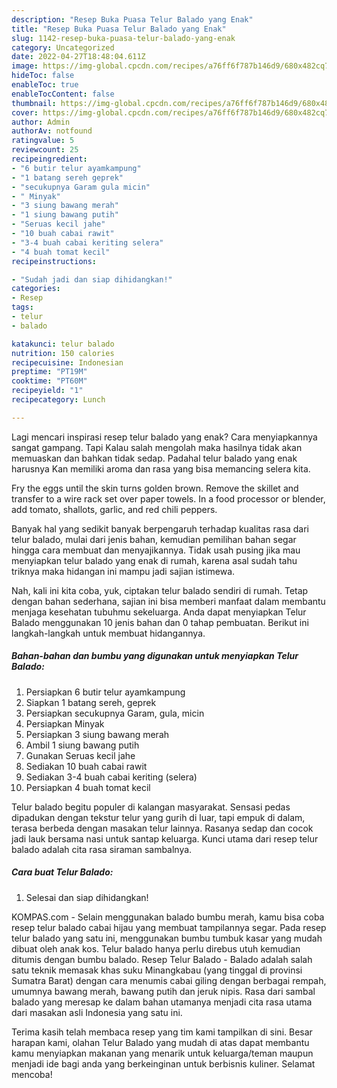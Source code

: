```yaml
---
description: "Resep Buka Puasa Telur Balado yang Enak"
title: "Resep Buka Puasa Telur Balado yang Enak"
slug: 1142-resep-buka-puasa-telur-balado-yang-enak
category: Uncategorized
date: 2022-04-27T18:48:04.611Z
image: https://img-global.cpcdn.com/recipes/a76ff6f787b146d9/680x482cq70/telur-balado-foto-resep-utama.jpg
hideToc: false
enableToc: true
enableTocContent: false
thumbnail: https://img-global.cpcdn.com/recipes/a76ff6f787b146d9/680x482cq70/telur-balado-foto-resep-utama.jpg
cover: https://img-global.cpcdn.com/recipes/a76ff6f787b146d9/680x482cq70/telur-balado-foto-resep-utama.jpg
author: Admin
authorAv: notfound
ratingvalue: 5
reviewcount: 25
recipeingredient:
- "6 butir telur ayamkampung"
- "1 batang sereh geprek"
- "secukupnya Garam gula micin"
- " Minyak"
- "3 siung bawang merah"
- "1 siung bawang putih"
- "Seruas kecil jahe"
- "10 buah cabai rawit"
- "3-4 buah cabai keriting selera"
- "4 buah tomat kecil"
recipeinstructions:

- "Sudah jadi dan siap dihidangkan!"
categories:
- Resep
tags:
- telur
- balado

katakunci: telur balado 
nutrition: 150 calories
recipecuisine: Indonesian
preptime: "PT19M"
cooktime: "PT60M"
recipeyield: "1"
recipecategory: Lunch

---
```



Lagi mencari inspirasi resep telur balado yang enak? Cara menyiapkannya sangat gampang. Tapi Kalau salah mengolah maka hasilnya tidak akan memuaskan dan bahkan tidak sedap. Padahal telur balado yang enak harusnya Kan memiliki aroma dan rasa yang bisa memancing selera kita.


Fry the eggs until the skin turns golden brown. Remove the skillet and transfer to a wire rack set over paper towels. In a food processor or blender, add tomato, shallots, garlic, and red chili peppers.

Banyak hal yang sedikit banyak berpengaruh terhadap kualitas rasa dari telur balado, mulai dari jenis bahan, kemudian pemilihan bahan segar hingga cara membuat dan menyajikannya. Tidak usah pusing jika mau menyiapkan telur balado yang enak di rumah, karena asal sudah tahu triknya maka hidangan ini mampu jadi sajian istimewa.


Nah, kali ini kita coba, yuk, ciptakan telur balado sendiri di rumah. Tetap dengan bahan sederhana, sajian ini bisa memberi manfaat dalam membantu menjaga kesehatan tubuhmu sekeluarga. Anda dapat menyiapkan Telur Balado menggunakan 10 jenis bahan dan 0 tahap pembuatan. Berikut ini langkah-langkah untuk membuat hidangannya.

<!--inarticleads1-->

##### Bahan-bahan dan bumbu yang digunakan untuk menyiapkan Telur Balado:

1. Persiapkan 6 butir telur ayamkampung
1. Siapkan 1 batang sereh, geprek
1. Persiapkan secukupnya Garam, gula, micin
1. Persiapkan  Minyak
1. Persiapkan 3 siung bawang merah
1. Ambil 1 siung bawang putih
1. Gunakan Seruas kecil jahe
1. Sediakan 10 buah cabai rawit
1. Sediakan 3-4 buah cabai keriting (selera)
1. Persiapkan 4 buah tomat kecil


Telur balado begitu populer di kalangan masyarakat. Sensasi pedas dipadukan dengan tekstur telur yang gurih di luar, tapi empuk di dalam, terasa berbeda dengan masakan telur lainnya. Rasanya sedap dan cocok jadi lauk bersama nasi untuk santap keluarga. Kunci utama dari resep telur balado adalah cita rasa siraman sambalnya. 

<!--inarticleads2-->

##### Cara buat Telur Balado:


1. Selesai dan siap dihidangkan!

KOMPAS.com - Selain menggunakan balado bumbu merah, kamu bisa coba resep telur balado cabai hijau yang membuat tampilannya segar. Pada resep telur balado yang satu ini, menggunakan bumbu tumbuk kasar yang mudah dibuat oleh anak kos. Telur balado hanya perlu direbus utuh kemudian ditumis dengan bumbu balado. Resep Telur Balado - Balado adalah salah satu teknik memasak khas suku Minangkabau (yang tinggal di provinsi Sumatra Barat) dengan cara menumis cabai giling dengan berbagai rempah, umumnya bawang merah, bawang putih dan jeruk nipis. Rasa dari sambal balado yang meresap ke dalam bahan utamanya menjadi cita rasa utama dari masakan asli Indonesia yang satu ini. 

Terima kasih telah membaca resep yang tim kami tampilkan di sini. Besar harapan kami, olahan Telur Balado yang mudah di atas dapat membantu kamu menyiapkan makanan yang menarik untuk keluarga/teman maupun menjadi ide bagi anda yang berkeinginan untuk berbisnis kuliner. Selamat mencoba!
